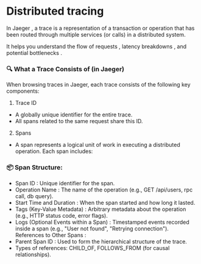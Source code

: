 # Distributed tracing
In Jaeger , a trace is a representation of a transaction or operation that has been routed through multiple services (or calls) in a distributed system. 

It helps you understand the flow of requests , latency breakdowns , and potential bottlenecks .

### 🔍 What a Trace Consists of (in Jaeger)
When browsing traces in Jaeger, each trace consists of the following key components:

1. Trace ID
- A globally unique identifier for the entire trace.
- All spans related to the same request share this ID.
2. Spans
- A span represents a logical unit of work in executing a distributed operation. Each span includes:

### 📦 Span Structure:
- Span ID : Unique identifier for the span.
- Operation Name : The name of the operation (e.g., GET /api/users, rpc call, db query).
- Start Time and Duration : When the span started and how long it lasted.
- Tags (Key-Value Metadata) : Arbitrary metadata about the operation (e.g., HTTP status code, error flags).
- Logs (Optional Events within a Span) : Timestamped events recorded inside a span (e.g., "User not found", "Retrying connection").
References to Other Spans :
- Parent Span ID : Used to form the hierarchical structure of the trace.
- Types of references: CHILD_OF, FOLLOWS_FROM (for causal relationships).
